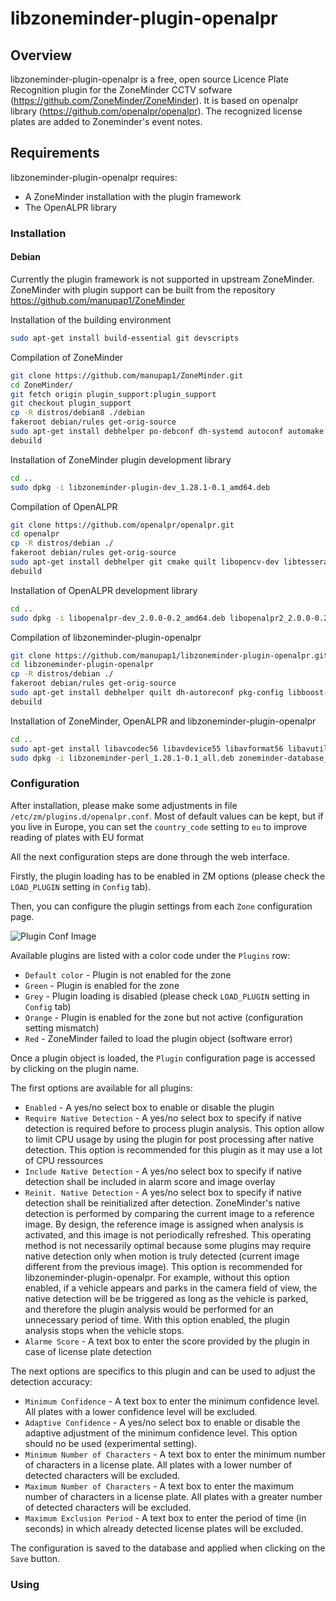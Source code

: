 libzoneminder-plugin-openalpr
=====================

## Overview

libzoneminder-plugin-openalpr is a free, open source Licence Plate Recognition plugin for the ZoneMinder CCTV sofware (https://github.com/ZoneMinder/ZoneMinder).
It is based on openalpr library (https://github.com/openalpr/openalpr).
The recognized license plates are added to Zoneminder's event notes.

## Requirements

libzoneminder-plugin-openalpr requires:
- A ZoneMinder installation with the plugin framework
- The OpenALPR library

### Installation

#### Debian

Currently the plugin framework is not supported in upstream ZoneMinder.
ZoneMinder with plugin support can be built from the repository https://github.com/manupap1/ZoneMinder

Installation of the building environment
```bash
sudo apt-get install build-essential git devscripts
```
Compilation of ZoneMinder
```bash
git clone https://github.com/manupap1/ZoneMinder.git
cd ZoneMinder/
git fetch origin plugin_support:plugin_support
git checkout plugin_support
cp -R distros/debian8 ./debian
fakeroot debian/rules get-orig-source
sudo apt-get install debhelper po-debconf dh-systemd autoconf automake quilt libphp-serialization-perl libgnutls28-dev libmysqlclient-dev libdbd-mysql-perl libdate-manip-perl libwww-perl libjpeg62-turbo-dev libpcre3-dev libavcodec-dev libavformat-dev libswscale-dev libavutil-dev libv4l-dev libbz2-dev libtool libsys-mmap-perl libnetpbm10-dev libavdevice-dev libdevice-serialport-perl libarchive-zip-perl libmime-lite-perl dh-autoreconf libvlccore-dev libvlc-dev libcurl4-openssl-dev libgcrypt20-dev libpolkit-gobject-1-dev libdbi-perl libnet-sftp-foreign-perl libexpect-perl libmime-tools-perl pkg-config
debuild
```
Installation of ZoneMinder plugin development library
```bash
cd ..
sudo dpkg -i libzoneminder-plugin-dev_1.28.1-0.1_amd64.deb
```
Compilation of OpenALPR
```bash
git clone https://github.com/openalpr/openalpr.git
cd openalpr
cp -R distros/debian ./
fakeroot debian/rules get-orig-source
sudo apt-get install debhelper git cmake quilt libopencv-dev libtesseract-dev libtesseract-dev libleptonica-dev liblog4cplus-dev libcurl3-dev uuid-dev
debuild
```
Installation of OpenALPR development library
```bash
cd ..
sudo dpkg -i libopenalpr-dev_2.0.0-0.2_amd64.deb libopenalpr2_2.0.0-0.2_amd64.deb libopenalpr-data_2.0.0-0.2_all.deb
```
Compilation of libzoneminder-plugin-openalpr
```bash
git clone https://github.com/manupap1/libzoneminder-plugin-openalpr.git
cd libzoneminder-plugin-openalpr
cp -R distros/debian ./
fakeroot debian/rules get-orig-source
sudo apt-get install debhelper quilt dh-autoreconf pkg-config libboost-program-options1.55-dev libopencv-dev libopencv-core-dev libopencv-imgproc-dev
debuild
```
Installation of ZoneMinder, OpenALPR and libzoneminder-plugin-openalpr
```bash
cd ..
sudo apt-get install libavcodec56 libavdevice55 libavformat56 libavutil54 libbz2-1.0 libc6 libcurl3 libgcc1 libgcrypt20 libgnutls-deb0-28 libgnutls-openssl27 libjpeg62-turbo libmysqlclient18 libpcre3 libstdc++6 libswscale3 libvlc5 zlib1g debconf init-system-helpers perl libdevice-serialport-perl libimage-info-perl libjson-any-perl libsys-mmap-perl liburi-encode-perl libwww-perl libarchive-tar-perl libarchive-zip-perl libdate-manip-perl libdbi-perl libmodule-load-conditional-perl libmime-lite-perl libmime-tools-perl libnet-sftp-foreign-perl libphp-serialization-perl libav-tools rsyslog netpbm zip policykit-1 apache2 libapache2-mod-php5 php5 php5-mysql mysql-server
sudo dpkg -i libzoneminder-perl_1.28.1-0.1_all.deb zoneminder-database_1.28.1-0.1_all.deb zoneminder-core_1.28.1-0.1_amd64.deb zoneminder-ui-base_1.28.1-0.1_amd64.deb zoneminder-ui-classic_1.28.1-0.1_all.deb libopenalpr2_2.0.0-0.2_amd64.deb libopenalpr-data_2.0.0-0.2_all.deb libzoneminder-plugin-openalpr_1.0.0-1_amd64.deb
```

### Configuration

After installation, please make some adjustments in file `/etc/zm/plugins.d/openalpr.conf`.
Most of default values can be kept, but if you live in Europe, you can set the `country_code` setting to `eu` to improve reading of plates with EU format

All the next configuration steps are done through the web interface.

Firstly, the plugin loading has to be enabled in ZM options (please check the `LOAD_PLUGIN` setting in `Config` tab).

Then, you can configure the plugin settings from each `Zone` configuration page.

![Plugin Conf Image](https://github.com/manupap1/libzoneminder-plugin-openalpr/blob/master/misc/plugin.png "Plugin Conf Image")

Available plugins are listed with a color code under the `Plugins` row:
- `Default color` - Plugin is not enabled for the zone
- `Green` - Plugin is enabled for the zone
- `Grey` - Plugin loading is disabled (please check `LOAD_PLUGIN` setting in `Config` tab)
- `Orange` - Plugin is enabled for the zone but not active (configuration setting mismatch)
- `Red` - ZoneMinder failed to load the plugin object (software error)

Once a plugin object is loaded, the `Plugin` configuration page is accessed by clicking on the plugin name.

The first options are available for all plugins:
- `Enabled` - A yes/no select box to enable or disable the plugin
- `Require Native Detection` - A yes/no select box to specify if native detection is required before to process plugin analysis. This option allow to limit CPU usage by using the plugin for post processing after native detection. This option is recommended for this plugin as it may use a lot of CPU ressources
- `Include Native Detection` - A yes/no select box to specify if native detection shall be included in alarm score and image overlay
- `Reinit. Native Detection` - A yes/no select box to specify if native detection shall be reinitialized after detection. ZoneMinder's native detection is performed by comparing the current image to a reference image. By design, the reference image is assigned when analysis is activated, and this image is not periodically refreshed. This operating method is not necessarily optimal because some plugins may require native detection only when motion is truly detected (current image different from the previous image). This option is recommended for libzoneminder-plugin-openalpr. For example, without this option enabled, if a vehicle appears and parks in the camera field of view, the native detection will be be triggered as long as the vehicle is parked, and therefore the plugin analysis would be performed for an unnecessary period of time. With this option enabled, the plugin analysis stops when the vehicle stops.
- `Alarme Score` - A text box to enter the score provided by the plugin in case of license plate detection

The next options are specifics to this plugin and can be used to adjust the detection accuracy:
- `Minimum Confidence` - A text box to enter the minimum confidence level. All plates with a lower confidence level will be excluded.
- `Adaptive Confidence` - A yes/no select box to enable or disable the adaptive adjustment of the minimum confidence level. This option should no be used (experimental setting).
- `Minimum Number of Characters` - A text box to enter the minimum number of characters in a license plate. All plates with a lower number of detected characters will be excluded.
- `Maximum Number of Characters` - A text box to enter the maximum number of characters in a license plate. All plates with a greater number of detected characters will be excluded.
- `Maximum Exclusion Period` - A text box to enter the period of time (in seconds) in which already detected license plates will be excluded.

The configuration is saved to the database and applied when clicking on the `Save` button.

### Using

